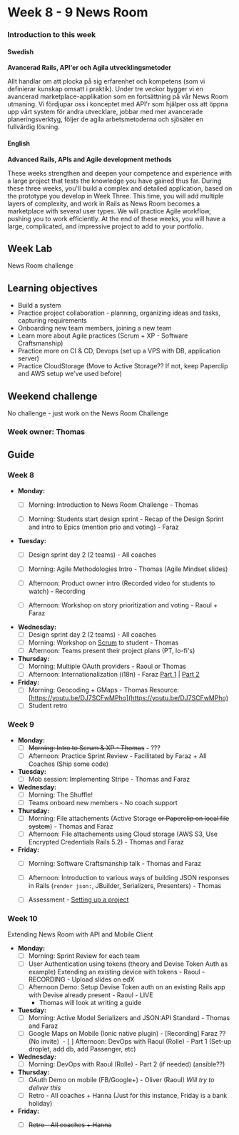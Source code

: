 # Week 8 - 9 News Room
### Introduction to this week

#### Swedish
**Avancerad Rails, API'er och Agila utvecklingsmetoder**

Allt handlar om att plocka på sig erfarenhet och kompetens (som vi definierar kunskap omsatt i praktik). Under tre veckor bygger vi en avancerad marketplace-applikation som en fortsättning på vår News Room utmaning. Vi fördjupar oss i konceptet med API'r som hjälper oss att öppna upp vårt system för andra utvecklare, jobbar med mer avancerade planeringsverktyg, följer de agila arbetsmetoderna och sjösäter en fullvärdig lösning.

#### English
**Advanced Rails, APIs and Agile development methods**

These weeks strengthen and deepen your competence and experience with a large project that tests the knowledge you have gained thus far. During these three weeks, you'll build a complex and detailed application, based on the prototype you develop in Week Three. This time, you will add multiple layers of complexity, and work in Rails as News Room becomes a marketplace with several user types. We will practice Agile workflow, pushing you to work efficiently. At the end of these weeks, you will have a large, complicated, and impressive project to add to your portfolio.
## Week Lab

News Room challenge

## Learning objectives

- Build a system
- Practice project collaboration - planning, organizing ideas and tasks, capturing requirements 
- Onboarding new team members, joining a new team
- Learn more about Agile practices (Scrum + XP - Software Craftsmanship)
- Practice more on CI & CD, Devops (set up a VPS with DB, application server)
- Practice CloudStorage (Move to Active Storage?? If not, keep Paperclip and AWS setup we've used before)

## Weekend challenge

No challenge - just work on the News Room Challenge

### Week owner: Thomas

## Guide

### Week 8
- **Monday:**
  - [ ] Morning: Introduction to News Room Challenge - Thomas
  - [ ] Morning: Students start design sprint - Recap of the Design Sprint and intro to Epics (mention prio and voting) - Faraz

  
- **Tuesday:**
  - [ ] Design sprint day 2 (2 teams) - All coaches
  - [ ] Morning: Agile Methodologies Intro - Thomas (Agile Mindset slides) 
  - [ ] Afternoon: Product owner intro (Recorded video for students to watch) - Recording
  - [ ] Afternoon: Workshop on story prioritization and voting - Raoul + Faraz

  
- **Wednesday:**
  - [ ] Design sprint day 2 (2 teams) - All coaches
  - [ ] Morning: Workshop on [Scrum](http://www.scrumguides.org/) to student - Thomas
  - [ ] Afternoon: Teams present their project plans (PT, lo-fi's)
  
- **Thursday:**
  - [ ] Morning: Multiple OAuth providers - Raoul or Thomas 
  - [ ] Afternoon: Internationalization (i18n) - Faraz [Part 1](https://youtu.be/eBwjN5drg-Q) | [Part 2](https://youtu.be/0Nen6z0cIbo)

- **Friday:**
  - [ ] Morning: Geocoding + GMaps - Thomas Resource: [https://youtu.be/DJ7SCFwMPho](https://youtu.be/DJ7SCFwMPho)
  - [ ] Student retro

### Week 9
- **Monday:**
  - [ ] ~~Morning: Intro to Scrum & XP - Thomas~~ - ???
  - [ ] Afternoon: Practice Sprint Review - Facilitated by Faraz + All Coaches (Ship some code)

- **Tuesday:**
  - [ ] Mob session: Implementing Stripe - Thomas and Faraz

- **Wednesday:**
  - [ ] Morning: The Shuffle!
  - [ ] Teams onboard new members - No coach support

- **Thursday:**
  - [ ] Morning: File attachements (Active Storage ~~or Paperclip on local file system~~) - Thomas and Faraz
  - [ ] Afternoon: File attachements using Cloud storage (AWS S3, Use Encrypted Credentials Rails 5.2) - Thomas and Faraz

- **Friday:**
  - [ ] Morning: Software Craftsmanship talk - Thomas and Faraz
  - [ ] Afternoon: Introduction to various ways of building JSON responses in Rails (`render json:`, JBuilder, Serializers, Presenters) - Thomas
  - [ ] Assessment - [Setting up a project](../miscellaneous/assessments/assessment_6.md)
 

### Week 10
Extending News Room with API and Mobile Client
- **Monday:**
  - [ ] Morning: Sprint Review for each team
  - [ ] User Authentication using tokens (theory and Devise Token Auth as example) Extending an existing device with tokens - Raoul - RECORDING - Upload slides on edX
  - [ ] Afternoon Demo: Setup Devise Token auth on an existing Rails app with Devise already present - Raoul - LIVE
    * Thomas will look at writing a guide

- **Tuesday:**
  - [ ] Morning: Active Model Serializers and JSON:API Standard - Thomas and Faraz
  - [ ] Google Maps on Mobile (Ionic native plugin) - [Recording] Faraz ?? (No invite)
  - [ ] Afternoon: DevOps with Raoul (Rolle) - Part 1 (Set-up droplet, add db, add Passenger, etc)
  
- **Wednesday:**
  - [ ] Morning: DevOps with Raoul (Rolle) - Part 2 (if needed) (ansible??)
  
- **Thursday:**
  - [ ] OAuth Demo on mobile (FB/Google+) - Oliver (Raoul) _Will try to deliver this_
  - [ ] Retro - All coaches + Hanna (Just for this instance, Friday is a bank holiday)

- **Friday:**
  - [ ] ~~Retro - All coaches + Hanna~~

